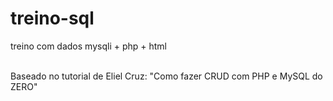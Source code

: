# treino-sql
treino com dados mysqli + php + html<br><br>

Baseado no tutorial de Eliel Cruz: "Como fazer CRUD com PHP e MySQL do ZERO"
